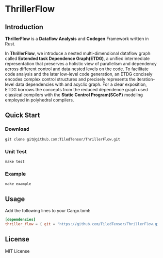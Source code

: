 # ThrillerFlow

## Introduction
**ThrillerFlow** is a **Dataflow Analysis** and **Codegen** Framework written in Rust. 

In **ThrillerFlow**, we introduce a nested multi-dimendional dataflow
graph called **Extended task Dependence Graph(ETDG)**, a unified intermediate
representation that preserves a holistic view of parallelism and
dependency across different control and data nested levels on the code.
To facilitate code analysis and the later low-level code generation,
an ETDG concisely encodes complex control structures and precisely
represents the iteration-level data dependencies with and acyclic graph.
For a clear exposition, ETDG borrows the concepts from the reduced dependence
graph used classical compilers with the **Static Control Program(SCoP)** modeling
employed in polyhedral compilers.

## Quick Start

### Download
```
git clone git@github.com:TiledTensor/ThrillerFlow.git
```

### Unit Test
```
make test
```

### Example
```
make example
```

## Usage

Add the following lines to your Cargo.toml:

```toml
[dependencies]
thriller_flow = { git = "https://github.com/TiledTensor/ThrillerFlow.git" }
```

## License
MIT License
